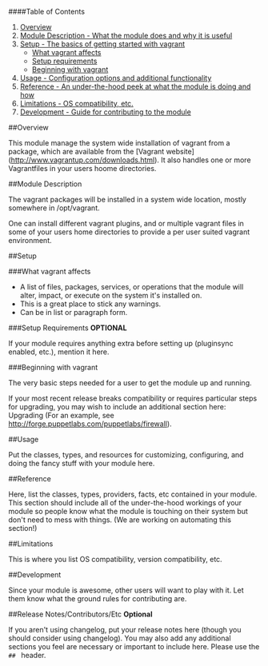 ####Table of Contents

1. [Overview](#overview)
2. [Module Description - What the module does and why it is useful](#module-description)
3. [Setup - The basics of getting started with vagrant](#setup)
    * [What vagrant affects](#what-vagrant-affects)
    * [Setup requirements](#setup-requirements)
    * [Beginning with vagrant](#beginning-with-vagrant)
4. [Usage - Configuration options and additional functionality](#usage)
5. [Reference - An under-the-hood peek at what the module is doing and how](#reference)
5. [Limitations - OS compatibility, etc.](#limitations)
6. [Development - Guide for contributing to the module](#development)

##Overview

This module manage the  system wide installation of vagrant from a package, which are available from the [Vagrant website] (http://www.vagrantup.com/downloads.html). It also handles  one or more Vagrantfiles in your users hoome directories.

##Module Description

The vagrant packages will be installed in a system wide location, mostly somewhere in /opt/vagrant.

One can install different vagrant plugins, and or multiple vagrant files in some of your users home directories  to provide a per user suited vagrant environment.


##Setup

###What vagrant affects

* A list of files, packages, services, or operations that the module will alter, impact, or execute on the system it's installed on.
* This is a great place to stick any warnings.
* Can be in list or paragraph form. 

###Setup Requirements **OPTIONAL**

If your module requires anything extra before setting up (pluginsync enabled, etc.), mention it here. 

###Beginning with vagrant

The very basic steps needed for a user to get the module up and running. 

If your most recent release breaks compatibility or requires particular steps for upgrading, you may wish to include an additional section here: Upgrading (For an example, see http://forge.puppetlabs.com/puppetlabs/firewall).

##Usage

Put the classes, types, and resources for customizing, configuring, and doing the fancy stuff with your module here. 

##Reference

Here, list the classes, types, providers, facts, etc contained in your module. This section should include all of the under-the-hood workings of your module so people know what the module is touching on their system but don't need to mess with things. (We are working on automating this section!)

##Limitations

This is where you list OS compatibility, version compatibility, etc.

##Development

Since your module is awesome, other users will want to play with it. Let them know what the ground rules for contributing are.

##Release Notes/Contributors/Etc **Optional**

If you aren't using changelog, put your release notes here (though you should consider using changelog). You may also add any additional sections you feel are necessary or important to include here. Please use the `## ` header. 
